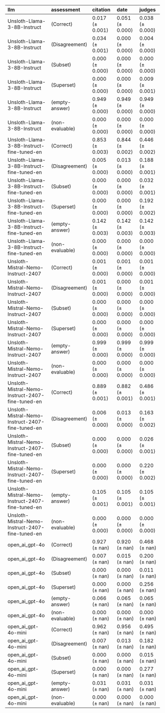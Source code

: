 | llm                                              | assessment      | citation        | date            | judges          |
|:-------------------------------------------------|:----------------|:----------------|:----------------|:----------------|
| Unsloth-Llama-3-8B-Instruct                      | (Correct)       | 0.017 (± 0.001) | 0.051 (± 0.000) | 0.038 (± 0.000) |
| Unsloth-Llama-3-8B-Instruct                      | (Disagreement)  | 0.034 (± 0.001) | 0.000 (± 0.000) | 0.004 (± 0.000) |
| Unsloth-Llama-3-8B-Instruct                      | (Subset)        | 0.000 (± 0.000) | 0.000 (± 0.000) | 0.000 (± 0.000) |
| Unsloth-Llama-3-8B-Instruct                      | (Superset)      | 0.000 (± 0.000) | 0.000 (± 0.000) | 0.009 (± 0.001) |
| Unsloth-Llama-3-8B-Instruct                      | (empty-answer)  | 0.949 (± 0.000) | 0.949 (± 0.000) | 0.949 (± 0.000) |
| Unsloth-Llama-3-8B-Instruct                      | (non-evaluable) | 0.000 (± 0.000) | 0.000 (± 0.000) | 0.000 (± 0.000) |
| Unsloth-Llama-3-8B-Instruct-fine-tuned-en        | (Correct)       | 0.853 (± 0.003) | 0.844 (± 0.002) | 0.446 (± 0.002) |
| Unsloth-Llama-3-8B-Instruct-fine-tuned-en        | (Disagreement)  | 0.005 (± 0.000) | 0.013 (± 0.000) | 0.188 (± 0.001) |
| Unsloth-Llama-3-8B-Instruct-fine-tuned-en        | (Subset)        | 0.000 (± 0.000) | 0.000 (± 0.000) | 0.032 (± 0.001) |
| Unsloth-Llama-3-8B-Instruct-fine-tuned-en        | (Superset)      | 0.000 (± 0.000) | 0.000 (± 0.000) | 0.192 (± 0.002) |
| Unsloth-Llama-3-8B-Instruct-fine-tuned-en        | (empty-answer)  | 0.142 (± 0.003) | 0.142 (± 0.003) | 0.142 (± 0.003) |
| Unsloth-Llama-3-8B-Instruct-fine-tuned-en        | (non-evaluable) | 0.000 (± 0.000) | 0.000 (± 0.000) | 0.000 (± 0.000) |
| Unsloth-Mistral-Nemo-Instruct-2407               | (Correct)       | 0.001 (± 0.000) | 0.001 (± 0.000) | 0.001 (± 0.000) |
| Unsloth-Mistral-Nemo-Instruct-2407               | (Disagreement)  | 0.001 (± 0.000) | 0.000 (± 0.000) | 0.001 (± 0.000) |
| Unsloth-Mistral-Nemo-Instruct-2407               | (Subset)        | 0.000 (± 0.000) | 0.000 (± 0.000) | 0.000 (± 0.000) |
| Unsloth-Mistral-Nemo-Instruct-2407               | (Superset)      | 0.000 (± 0.000) | 0.000 (± 0.000) | 0.000 (± 0.000) |
| Unsloth-Mistral-Nemo-Instruct-2407               | (empty-answer)  | 0.999 (± 0.000) | 0.999 (± 0.000) | 0.999 (± 0.000) |
| Unsloth-Mistral-Nemo-Instruct-2407               | (non-evaluable) | 0.000 (± 0.000) | 0.000 (± 0.000) | 0.000 (± 0.000) |
| Unsloth-Mistral-Nemo-Instruct-2407-fine-tuned-en | (Correct)       | 0.889 (± 0.001) | 0.882 (± 0.001) | 0.486 (± 0.001) |
| Unsloth-Mistral-Nemo-Instruct-2407-fine-tuned-en | (Disagreement)  | 0.006 (± 0.000) | 0.013 (± 0.000) | 0.163 (± 0.002) |
| Unsloth-Mistral-Nemo-Instruct-2407-fine-tuned-en | (Subset)        | 0.000 (± 0.000) | 0.000 (± 0.000) | 0.026 (± 0.001) |
| Unsloth-Mistral-Nemo-Instruct-2407-fine-tuned-en | (Superset)      | 0.000 (± 0.000) | 0.000 (± 0.000) | 0.220 (± 0.002) |
| Unsloth-Mistral-Nemo-Instruct-2407-fine-tuned-en | (empty-answer)  | 0.105 (± 0.001) | 0.105 (± 0.001) | 0.105 (± 0.001) |
| Unsloth-Mistral-Nemo-Instruct-2407-fine-tuned-en | (non-evaluable) | 0.000 (± 0.000) | 0.000 (± 0.000) | 0.000 (± 0.000) |
| open_ai_gpt-4o                                   | (Correct)       | 0.927 (± nan)   | 0.920 (± nan)   | 0.468 (± nan)   |
| open_ai_gpt-4o                                   | (Disagreement)  | 0.007 (± nan)   | 0.015 (± nan)   | 0.200 (± nan)   |
| open_ai_gpt-4o                                   | (Subset)        | 0.000 (± nan)   | 0.000 (± nan)   | 0.011 (± nan)   |
| open_ai_gpt-4o                                   | (Superset)      | 0.000 (± nan)   | 0.000 (± nan)   | 0.256 (± nan)   |
| open_ai_gpt-4o                                   | (empty-answer)  | 0.066 (± nan)   | 0.065 (± nan)   | 0.065 (± nan)   |
| open_ai_gpt-4o                                   | (non-evaluable) | 0.000 (± nan)   | 0.000 (± nan)   | 0.000 (± nan)   |
| open_ai_gpt-4o-mini                              | (Correct)       | 0.962 (± nan)   | 0.956 (± nan)   | 0.495 (± nan)   |
| open_ai_gpt-4o-mini                              | (Disagreement)  | 0.007 (± nan)   | 0.013 (± nan)   | 0.182 (± nan)   |
| open_ai_gpt-4o-mini                              | (Subset)        | 0.000 (± nan)   | 0.000 (± nan)   | 0.015 (± nan)   |
| open_ai_gpt-4o-mini                              | (Superset)      | 0.000 (± nan)   | 0.000 (± nan)   | 0.277 (± nan)   |
| open_ai_gpt-4o-mini                              | (empty-answer)  | 0.031 (± nan)   | 0.031 (± nan)   | 0.031 (± nan)   |
| open_ai_gpt-4o-mini                              | (non-evaluable) | 0.000 (± nan)   | 0.000 (± nan)   | 0.000 (± nan)   |